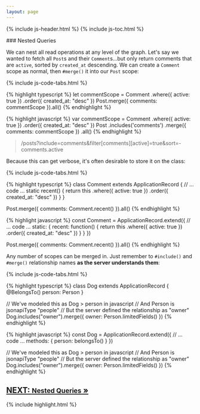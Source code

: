 ```yaml
---
layout: page
---
```


{% include js-header.html %}
{% include js-toc.html %}

<div markdown="1" class="col-md-8 col-md-offset-1">
### Nested Queries

We can nest all read operations at any level of the graph. Let's say we wanted to
fetch all `Post`s and their `Comment`s...but only return comments that
are `active`, sorted by `created_at` descending. We can create a
`Comment` scope as normal, then `#merge()` it into our `Post` scope:

{% include js-code-tabs.html %}
<div markdown="1" class="code-tabs">
{% highlight typescript %}
let commentScope = Comment
  .where({ active: true })
  .order({ created_at: "desc" })
Post.merge({ comments: commentScope }).all()
{% endhighlight %}

{% highlight javascript %}
var commentScope = Comment
  .where({ active: true })
  .order({ created_at: "desc" })
Post
  .includes('comments')
  .merge({ comments: commentScope })
  .all()
{% endhighlight %}
</div>
<blockquote class="url">
  <p>/posts?include=comments&filter[comments][active]=true&sort=-comments.active</p>
</blockquote>

Because this can get verbose, it's often desirable to store it on
the class:

{% include js-code-tabs.html %}
<div markdown="1" class="code-tabs">
{% highlight typescript %}
class Comment extends ApplicationRecord {
  // ... code ...
  static recent() {
    return this
      .where({ active: true })
      .order({ created_at: "desc" })
  }
}

Post.merge({ comments: Comment.recent() }).all()
{% endhighlight %}

{% highlight javascript %}
const Comment = ApplicationRecord.extend({
  // ... code ...
  static: {
    recent: function() {
      return this
        .where({ active: true })
        .order({ created_at: "desc" })
    }
  }
})

Post.merge({ comments: Comment.recent() }).all()
{% endhighlight %}
</div>

Any number of scopes can be merged in. Just remember to `#include()`
and `#merge()` relationship names **as the server understands them**:

{% include js-code-tabs.html %}
<div markdown="1" class="code-tabs">
{% highlight typescript %}
class Dog extends ApplicationRecord {
  @BelongsTo() person: Person
}

// We've modeled this as Dog > person in javascript
// And Person is jsonapiType "people"
// But the server defined the relationship as "owner"
Dog.includes("owner").merge({ owner: Person.limitedFields() })
{% endhighlight %}

{% highlight javascript %}
const Dog = ApplicationRecord.extend({
  // ... code ...
  methods: {
    person: belongsTo()
  }
})

// We've modeled this as Dog > person in javascript
// And Person is jsonapiType "people"
// But the server defined the relationship as "owner"
Dog.includes("owner").merge({ owner: Person.limitedFields() })
{% endhighlight %}
</div>

<div class="clearfix">
  <h2 id="next">
    <a href="{{site.github.url}}/js/reads/nested-queries">
      NEXT:
      <small>Nested Queries</small>
      &raquo;
    </a>
  </h2>
</div>

{% include highlight.html %}

